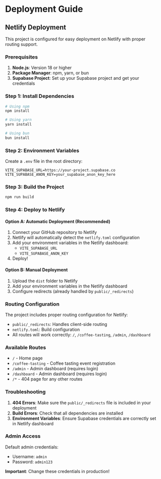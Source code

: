 # Deployment Guide

## Netlify Deployment

This project is configured for easy deployment on Netlify with proper routing support.

### Prerequisites

1. **Node.js**: Version 18 or higher
2. **Package Manager**: npm, yarn, or bun
3. **Supabase Project**: Set up your Supabase project and get your credentials

### Step 1: Install Dependencies

```bash
# Using npm
npm install

# Using yarn
yarn install

# Using bun
bun install
```

### Step 2: Environment Variables

Create a `.env` file in the root directory:

```env
VITE_SUPABASE_URL=https://your-project.supabase.co
VITE_SUPABASE_ANON_KEY=your_supabase_anon_key_here
```

### Step 3: Build the Project

```bash
npm run build
```

### Step 4: Deploy to Netlify

#### Option A: Automatic Deployment (Recommended)

1. Connect your GitHub repository to Netlify
2. Netlify will automatically detect the `netlify.toml` configuration
3. Add your environment variables in the Netlify dashboard:
   - `VITE_SUPABASE_URL`
   - `VITE_SUPABASE_ANON_KEY`
4. Deploy!

#### Option B: Manual Deployment

1. Upload the `dist` folder to Netlify
2. Add your environment variables in the Netlify dashboard
3. Configure redirects (already handled by `public/_redirects`)

### Routing Configuration

The project includes proper routing configuration for Netlify:

- `public/_redirects`: Handles client-side routing
- `netlify.toml`: Build configuration
- All routes will work correctly: `/`, `/coffee-tasting`, `/admin`, `/dashboard`

### Available Routes

- `/` - Home page
- `/coffee-tasting` - Coffee tasting event registration
- `/admin` - Admin dashboard (requires login)
- `/dashboard` - Admin dashboard (requires login)
- `/*` - 404 page for any other routes

### Troubleshooting

1. **404 Errors**: Make sure the `public/_redirects` file is included in your deployment
2. **Build Errors**: Check that all dependencies are installed
3. **Environment Variables**: Ensure Supabase credentials are correctly set in Netlify dashboard

### Admin Access

Default admin credentials:
- Username: `admin`
- Password: `admin123`

**Important**: Change these credentials in production!
